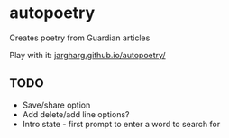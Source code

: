 # autopoetry
Creates poetry from Guardian articles

Play with it: <a href="https://jargharg.github.io/autopoetry/" target="_blank">jargharg.github.io/autopoetry/</a>

## TODO
* Save/share option
* Add delete/add line options?
* Intro state - first prompt to enter a word to search for
